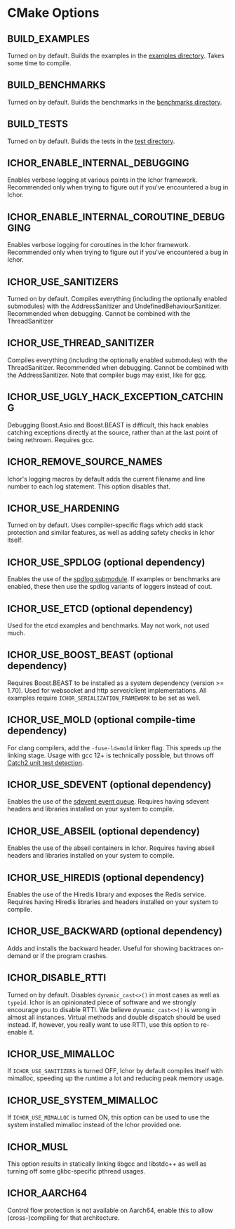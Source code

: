 # CMake Options

## BUILD_EXAMPLES

Turned on by default. Builds the examples in the [examples directory](../examples). Takes some time to compile.

## BUILD_BENCHMARKS

Turned on by default. Builds the benchmarks in the [benchmarks directory](../benchmarks).

## BUILD_TESTS

Turned on by default. Builds the tests in the [test directory](../test).

## ICHOR_ENABLE_INTERNAL_DEBUGGING

Enables verbose logging at various points in the Ichor framework. Recommended only when trying to figure out if you've encountered a bug in Ichor.

## ICHOR_ENABLE_INTERNAL_COROUTINE_DEBUGGING

Enables verbose logging for coroutines in the Ichor framework. Recommended only when trying to figure out if you've encountered a bug in Ichor.

## ICHOR_USE_SANITIZERS

Turned on by default. Compiles everything (including the optionally enabled submodules) with the AddressSanitizer and UndefinedBehaviourSanitizer. Recommended when debugging. Cannot be combined with the ThreadSanitizer

## ICHOR_USE_THREAD_SANITIZER

Compiles everything (including the optionally enabled submodules) with the ThreadSanitizer. Recommended when debugging. Cannot be combined with the AddressSanitizer. Note that compiler bugs may exist, like for [gcc](https://gcc.gnu.org/bugzilla//show_bug.cgi?id=101978).

## ICHOR_USE_UGLY_HACK_EXCEPTION_CATCHING

Debugging Boost.Asio and Boost.BEAST is difficult, this hack enables catching exceptions directly at the source, rather than at the last point of being rethrown. Requires gcc.

## ICHOR_REMOVE_SOURCE_NAMES

Ichor's logging macros by default adds the current filename and line number to each log statement. This option disables that.

## ICHOR_USE_HARDENING

Turned on by default. Uses compiler-specific flags which add stack protection and similar features, as well as adding safety checks in Ichor itself.

## ICHOR_USE_SPDLOG (optional dependency)

Enables the use of the [spdlog submodule](../external/spdlog). If examples or benchmarks are enabled, these then use the spdlog variants of loggers instead of cout.

## ICHOR_USE_ETCD (optional dependency)

Used for the etcd examples and benchmarks. May not work, not used much.

## ICHOR_USE_BOOST_BEAST (optional dependency)

Requires Boost.BEAST to be installed as a system dependency (version >= 1.70). Used for websocket and http server/client implementations. All examples require `ICHOR_SERIALIZATION_FRAMEWORK` to be set as well.

## ICHOR_USE_MOLD (optional compile-time dependency)

For clang compilers, add the `-fuse-ld=mold` linker flag. This speeds up the linking stage.
Usage with gcc 12+ is technically possible, but throws off [Catch2 unit test detection](https://github.com/catchorg/Catch2/issues/2507).

## ICHOR_USE_SDEVENT (optional dependency)

Enables the use of the [sdevent event queue](../include/ichor/event_queues/SdeventQueue.h). Requires having sdevent headers and libraries installed on your system to compile.

## ICHOR_USE_ABSEIL (optional dependency)

Enables the use of the abseil containers in Ichor. Requires having abseil headers and libraries installed on your system to compile.

## ICHOR_USE_HIREDIS (optional dependency)

Enables the use of the Hiredis library and exposes the Redis service. Requires having Hiredis libraries and headers installed on your system to compile.

## ICHOR_USE_BACKWARD (optional dependency)

Adds and installs the backward header. Useful for showing backtraces on-demand or if the program crashes.

## ICHOR_DISABLE_RTTI

Turned on by default. Disables `dynamic_cast<>()` in most cases as well as `typeid`. Ichor is an opinionated piece of software and we strongly encourage you to disable RTTI. We believe `dynamic_cast<>()` is wrong in almost all instances. Virtual methods and double dispatch should be used instead. If, however, you really want to use RTTI, use this option to re-enable it.

## ICHOR_USE_MIMALLOC

If `ICHOR_USE_SANITIZERS` is turned OFF, Ichor by default compiles itself with mimalloc, speeding up the runtime a lot and reducing peak memory usage.

## ICHOR_USE_SYSTEM_MIMALLOC

If `ICHOR_USE_MIMALLOC` is turned ON, this option can be used to use the system installed mimalloc instead of the Ichor provided one.

## ICHOR_MUSL

This option results in statically linking libgcc and libstdc++ as well as turning off some glibc-specific pthread usages.

## ICHOR_AARCH64

Control flow protection is not available on Aarch64, enable this to allow (cross-)compiling for that architecture.
